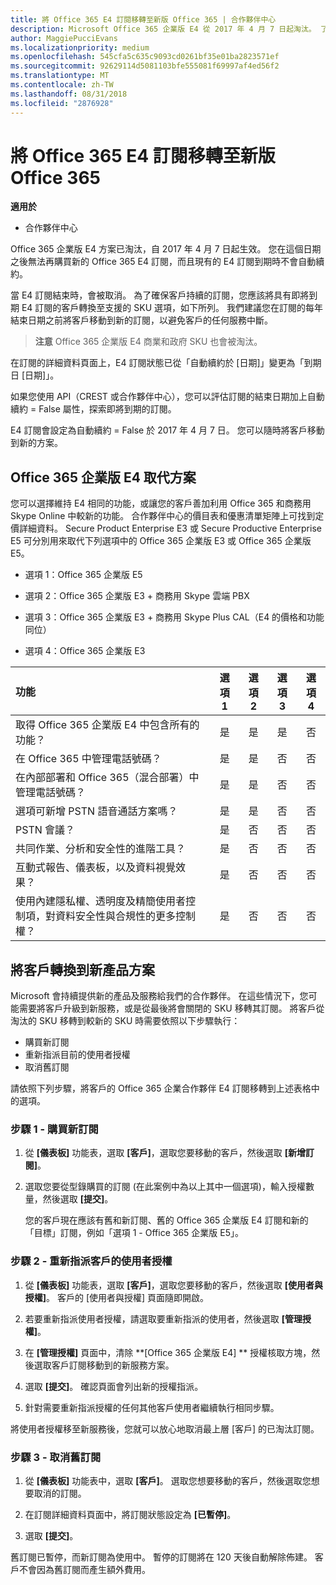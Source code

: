 ```yaml
---
title: 將 Office 365 E4 訂閱移轉至新版 Office 365 | 合作夥伴中心
description: Microsoft Office 365 企業版 E4 從 2017 年 4 月 7 日起淘汰。 了解如何將您的客戶訂閱移轉至新版 Office 365。
author: MaggiePucciEvans
ms.localizationpriority: medium
ms.openlocfilehash: 545cfa5c635c9093cd0261bf35e01ba2823571ef
ms.sourcegitcommit: 92629114d5081103bfe555081f69997af4ed56f2
ms.translationtype: MT
ms.contentlocale: zh-TW
ms.lasthandoff: 08/31/2018
ms.locfileid: "2876928"
---
```

# <a name="migrate-office-365-e4-subscriptions-to-newer-office-365-versions"></a>將 Office 365 E4 訂閱移轉至新版 Office 365

**適用於**

-  合作夥伴中心

Office 365 企業版 E4 方案已淘汰，自 2017 年 4 月 7 日起生效。 您在這個日期之後無法再購買新的 Office 365 E4 訂閱，而且現有的 E4 訂閱到期時不會自動續約。

當 E4 訂閱結束時，會被取消。 為了確保客戶持續的訂閱，您應該將具有即將到期 E4 訂閱的客戶轉換至支援的 SKU 選項，如下所列。 我們建議您在訂閱的每年結束日期之前將客戶移動到新的訂閱，以避免客戶的任何服務中斷。 

>**注意** Office 365 企業版 E4 商業和政府 SKU 也會被淘汰。
 
在訂閱的詳細資料頁面上，E4 訂閱狀態已從「自動續約於 [日期]」變更為「到期日 [日期]」。 

如果您使用 API（CREST 或合作夥伴中心），您可以評估訂閱的結束日期加上自動續約 = False 屬性，探索即將到期的訂閱。 

E4 訂閱會設定為自動續約 = False 於 2017 年 4 月 7 日。 您可以隨時將客戶移動到新的方案。 

## <a name="office-365-enterprise-e4-edition-replacement-plans"></a>Office 365 企業版 E4 取代方案

您可以選擇維持 E4 相同的功能，或讓您的客戶善加利用 Office 365 和商務用 Skype Online 中較新的功能。 合作夥伴中心的價目表和優惠清單矩陣上可找到定價詳細資料。 Secure Product Enterprise E3 或 Secure Productive Enterprise E5 可分別用來取代下列選項中的 Office 365 企業版 E3 或 Office 365 企業版 E5。

- 選項 1：Office 365 企業版 E5

- 選項 2：Office 365 企業版 E3 + 商務用 Skype 雲端 PBX

- 選項 3：Office 365 企業版 E3 + 商務用 Skype Plus CAL（E4 的價格和功能同位）

- 選項 4：Office 365 企業版 E3


| 功能 | 選項 1 | 選項 2 | 選項 3 | 選項 4 |
| :---    | :------: |   :---:  |   :---:  |   :---:  |
| 取得 Office 365 企業版 E4 中包含所有的功能？ | 是 | 是 | 是 | 否 |
| 在 Office 365 中管理電話號碼？ | 是 | 是 | 否 | 否 |
| 在內部部署和 Office 365（混合部署）中管理電話號碼？ | 是 | 是 | 否 | 否 |
| 選項可新增 PSTN 語音通話方案嗎？ | 是 | 是 | 否 | 否 |
| PSTN 會議？ | 是 | 否 | 否 | 否 |
| 共同作業、分析和安全性的進階工具？ | 是 | 否 | 否 | 否 |
| 互動式報告、儀表板，以及資料視覺效果？ | 是 | 否 | 否 | 否 | 
| 使用內建隱私權、透明度及精簡使用者控制項，對資料安全性與合規性的更多控制權？ | 是 | 否 | 否 | 否 | 

## <a name="transition-customers-to-new-product-plans"></a>將客戶轉換到新產品方案

Microsoft 會持續提供新的產品及服務給我們的合作夥伴。 在這些情況下，您可能需要將客戶升級到新服務，或是從最後將會關閉的 SKU 移轉其訂閱。 將客戶從淘汰的 SKU 移轉到較新的 SKU 時需要依照以下步驟執行：

-   購買新訂閱
-   重新指派目前的使用者授權
-   取消舊訂閱

請依照下列步驟，將客戶的 Office 365 企業合作夥伴 E4 訂閱移轉到上述表格中的選項。

### <a name="step-1---purchase-the-new-subscription"></a>步驟 1 - 購買新訂閱

1. 從 **\[儀表板\]** 功能表，選取 **\[客戶\]**，選取您要移動的客戶，然後選取 **\[新增訂閱\]**。

2. 選取您要從型錄購買的訂閱 (在此案例中為以上其中一個選項)，輸入授權數量，然後選取 **\[提交\]**。

   您的客戶現在應該有舊和新訂閱、舊的 Office 365 企業版 E4 訂閱和新的「目標」訂閱，例如「選項 1 - Office 365 企業版 E5」。

### <a name="step-2---reassign-the-customers-users-licenses"></a>步驟 2 - 重新指派客戶的使用者授權

1. 從 **\[儀表板\]** 功能表，選取 **\[客戶\]**，選取您要移動的客戶，然後選取 **\[使用者與授權\]**。 客戶的 \[使用者與授權\] 頁面隨即開啟。

2. 若要重新指派使用者授權，請選取要重新指派的使用者，然後選取 **\[管理授權\]**。

3. 在 **\[管理授權\]** 頁面中，清除 **\[Office 365 企業版 E4\] ** 授權核取方塊，然後選取客戶訂閱移動到的新服務方案。

4. 選取 **\[提交\]**。 確認頁面會列出新的授權指派。

5. 針對需要重新指派授權的任何其他客戶使用者繼續執行相同步驟。

將使用者授權移至新服務後，您就可以放心地取消最上層 \[客戶\] 的已淘汰訂閱。

### <a name="step-3---cancel-the-old-subscription"></a>步驟 3 - 取消舊訂閱

1. 從 **\[儀表板\]** 功能表中，選取 **\[客戶\]**。 選取您想要移動的客戶，然後選取您想要取消的訂閱。

2. 在訂閱詳細資料頁面中，將訂閱狀態設定為 **\[已暫停\]**。

3. 選取 **\[提交\]**。

舊訂閱已暫停，而新訂閱為使用中。 暫停的訂閱將在 120 天後自動解除佈建。 客戶不會因為舊訂閱而產生額外費用。



 



